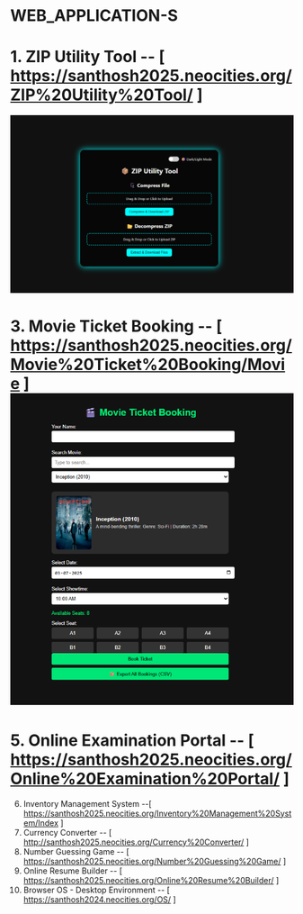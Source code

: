 # WEB_APPLICATION-S

# 1. ZIP Utility Tool -- [ https://santhosh2025.neocities.org/ZIP%20Utility%20Tool/ ]
 ![image alt](https://github.com/A-Santhosh-Hub/WEB_APPLICATION-S/blob/main/ZIP%20Utility%20Tool/Screenshot%202025-07-03%20204317.png)




# 3. Movie Ticket Booking -- [ https://santhosh2025.neocities.org/Movie%20Ticket%20Booking/Movie ] ![image alt](https://github.com/A-Santhosh-Hub/WEB_APPLICATION-S/blob/main/Movie%20Ticket%20Booking/1%20(2).png)

   
# 5. Online Examination Portal  --  [ https://santhosh2025.neocities.org/Online%20Examination%20Portal/ ]
6. Inventory Management System  --[ https://santhosh2025.neocities.org/Inventory%20Management%20System/Index ]
7. Currency Converter -- [ http://santhosh2025.neocities.org/Currency%20Converter/ ]
8. Number Guessing Game  -- [ https://santhosh2025.neocities.org/Number%20Guessing%20Game/ ]
9. Online Resume Builder -- [ https://santhosh2025.neocities.org/Online%20Resume%20Builder/ ]
10. Browser OS - Desktop Environment -- [ https://santhosh2024.neocities.org/OS/ ]
